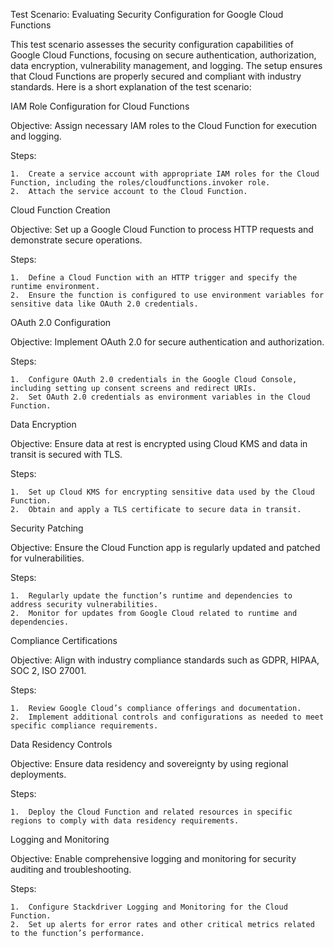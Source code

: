 Test Scenario: Evaluating Security Configuration for Google Cloud Functions

This test scenario assesses the security configuration capabilities of Google Cloud Functions, focusing on secure authentication, authorization, data encryption, vulnerability management, and logging. The setup ensures that Cloud Functions are properly secured and compliant with industry standards. Here is a short explanation of the test scenario:

IAM Role Configuration for Cloud Functions

Objective: Assign necessary IAM roles to the Cloud Function for execution and logging.

Steps:

	1.	Create a service account with appropriate IAM roles for the Cloud Function, including the roles/cloudfunctions.invoker role.
	2.	Attach the service account to the Cloud Function.

Cloud Function Creation

Objective: Set up a Google Cloud Function to process HTTP requests and demonstrate secure operations.

Steps:

	1.	Define a Cloud Function with an HTTP trigger and specify the runtime environment.
	2.	Ensure the function is configured to use environment variables for sensitive data like OAuth 2.0 credentials.

OAuth 2.0 Configuration

Objective: Implement OAuth 2.0 for secure authentication and authorization.

Steps:

	1.	Configure OAuth 2.0 credentials in the Google Cloud Console, including setting up consent screens and redirect URIs.
	2.	Set OAuth 2.0 credentials as environment variables in the Cloud Function.

Data Encryption

Objective: Ensure data at rest is encrypted using Cloud KMS and data in transit is secured with TLS.

Steps:

	1.	Set up Cloud KMS for encrypting sensitive data used by the Cloud Function.
	2.	Obtain and apply a TLS certificate to secure data in transit.

Security Patching

Objective: Ensure the Cloud Function app is regularly updated and patched for vulnerabilities.

Steps:

	1.	Regularly update the function’s runtime and dependencies to address security vulnerabilities.
	2.	Monitor for updates from Google Cloud related to runtime and dependencies.

Compliance Certifications

Objective: Align with industry compliance standards such as GDPR, HIPAA, SOC 2, ISO 27001.

Steps:

	1.	Review Google Cloud’s compliance offerings and documentation.
	2.	Implement additional controls and configurations as needed to meet specific compliance requirements.

Data Residency Controls

Objective: Ensure data residency and sovereignty by using regional deployments.

Steps:

	1.	Deploy the Cloud Function and related resources in specific regions to comply with data residency requirements.

Logging and Monitoring

Objective: Enable comprehensive logging and monitoring for security auditing and troubleshooting.

Steps:

	1.	Configure Stackdriver Logging and Monitoring for the Cloud Function.
	2.	Set up alerts for error rates and other critical metrics related to the function’s performance.